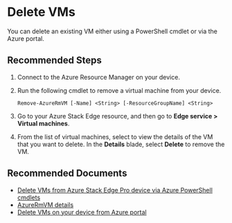 <properties
  pagetitle="Delete VMs&#xD;"
  service="microsoft.databoxedge"
  resource="databoxedgedevices"
  ms.author="hadhand"
  selfhelptype="Generic"
  supporttopicids="32780683"
  resourcetags=""
  productpesids="16597"
  cloudenvironments="public,fairfax,mooncake,blackforest,ussec,usnat"
  articleid="d77c0d6f-78be-4ffb-bea3-37c216320dc8"
  ownershipid="StorageMediaEdge_AzureStack_Edge" />
# Delete VMs

You can delete an existing VM either using a PowerShell cmdlet or via the Azure portal. 

## **Recommended Steps**

1. Connect to the Azure Resource Manager on your device.

2. Run the following cmdlet to remove a virtual machine from your device.

    `Remove-AzureRmVM [-Name] <String> [-ResourceGroupName] <String>`

3. Go to your Azure Stack Edge resource, and then go to **Edge service > Virtual machines**.

4. From the list of virtual machines, select to view the details of the VM that you want to delete. In the **Details** blade, select **Delete** to remove the VM.

## **Recommended Documents**

* [Delete VMs from Azure Stack Edge Pro device via Azure PowerShell cmdlets](https://docs.microsoft.com/azure/databox-online/azure-stack-edge-j-series-deploy-virtual-machine-powershell#delete-the-vm)
* [AzureRmVM details](https://docs.microsoft.com/powershell/module/azurerm.compute/remove-azurermvm?view=azurermps-6.13.0)
* [Delete VMs on your device from Azure portal]( https://docs.microsoft.com/azure/databox-online/azure-stack-edge-gpu-deploy-virtual-machine-portal#deploy-a-vm)
